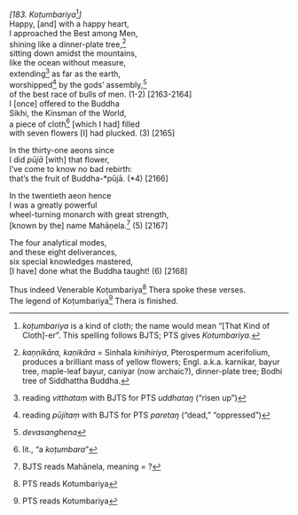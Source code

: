 *\[183. Koṭumbariya*[^1]*\]*  
Happy, \[and\] with a happy heart,  
I approached the Best among Men,  
shining like a dinner-plate tree,[^2]  
sitting down amidst the mountains,  
like the ocean without measure,  
extending[^3] as far as the earth,  
worshipped[^4] by the gods’ assembly,[^5]  
of the best race of bulls of men. (1-2) \[2163-2164\]  
I \[once\] offered to the Buddha  
Sikhi, the Kinsman of the World,  
a piece of cloth[^6] \[which I had\] filled  
with seven flowers \[I\] had plucked. (3) \[2165\]

In the thirty-one aeons since  
I did *pūjā* \[with\] that flower,  
I’ve come to know no bad rebirth:  
that’s the fruit of Buddha-*pūjā. (*4) \[2166\]

In the twentieth aeon hence  
I was a greatly powerful  
wheel-turning monarch with great strength,  
\[known by the\] name Mahāṇela.[^7] (5) \[2167\]

The four analytical modes,  
and these eight deliverances,  
six special knowledges mastered,  
\[I have\] done what the Buddha taught! (6) \[2168\]

Thus indeed Venerable Koṭumbariya[^8] Thera spoke these verses.  
The legend of Koṭumbariya[^9] Thera is finished.

[^1]: *koṭumbariya* is a kind of cloth; the name would mean “\[That Kind of Cloth\]-er”. This spelling follows BJTS; PTS gives *Kotumbariya.*

[^2]: *kaṇṇikāra, kaṇikāra* = Sinhala *kinihiriya*, Pterospermum acerifolium, produces a brilliant mass of yellow flowers; Engl. a.k.a. karnikar, bayur tree, maple-leaf bayur, caniyar (now archaic?), dinner-plate tree; Bodhi tree of Siddhattha Buddha.

[^3]: reading *vitthataṃ* with BJTS for PTS *uddhataŋ* (“risen up”)

[^4]: reading *pūjitaṃ* with BJTS for PTS *paretaŋ* (“dead,” “oppressed”)

[^5]: *devasanghena*

[^6]: lit., “a *koṭumbara*”

[^7]: BJTS reads Mahānela, meaning = ?

[^8]: PTS reads Kotumbariya

[^9]: PTS reads Kotumbariya
